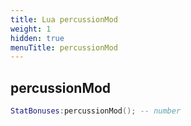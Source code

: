 ```yaml
---
title: Lua percussionMod
weight: 1
hidden: true
menuTitle: percussionMod
---
```

## percussionMod
```lua
StatBonuses:percussionMod(); -- number
```